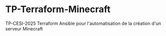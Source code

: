 # TP-Terraform-Minecraft
TP-CESI-2025 Terraform Ansible pour l'automatisation de la création d'un serveur Minecraft


